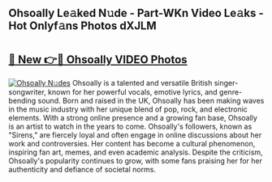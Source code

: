 ## Ohsoally Le𝚊ked N𝚞de - Part-WKn Video Le𝚊ks - Hot Onlyf𝚊ns Photos dXJLM

# <h2><a href="http://ab61730.deff.icu/?id=Ohsoally">🔗 New 👉🔴 Ohsoally VIDEO Photos</a></h2>

[![Ohsoally N𝚞des](https://i.imgur.com/rIISA9y.gif)](http://ab61730.deff.icu/?id=Ohsoally)
Ohsoally is a talented and versatile British singer-songwriter, known for her powerful vocals, emotive lyrics, and genre-bending sound. Born and raised in the UK, Ohsoally has been making waves in the music industry with her unique blend of pop, rock, and electronic elements. With a strong online presence and a growing fan base, Ohsoally is an artist to watch in the years to come. Ohsoally's followers, known as "Sirens," are fiercely loyal and often engage in online discussions about her work and controversies. Her content has become a cultural phenomenon, inspiring fan art, memes, and even academic analysis. Despite the criticism, Ohsoally's popularity continues to grow, with some fans praising her for her authenticity and defiance of societal norms.
